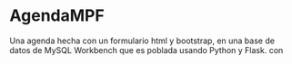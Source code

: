 # AgendaMPF
Una agenda hecha con un formulario html y bootstrap, en una base de datos de MySQL Workbench que es poblada usando Python y Flask. con 
